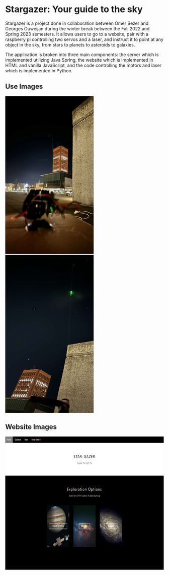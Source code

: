 # Stargazer: Your guide to the sky

Stargazer is a project done in collaboration between Omer Sezer and Georges Ouweijan during the winter break between the Fall 2022 and Spring 2023 semesters.
It allows users to go to a website, pair with a raspberry pi controlling two servos and a laser, and instruct it to point at any object in the sky, from stars to planets to asteroids to galaxies.

The application is broken into three main components: the server which is implemented utilizing Java Spring, the website which is implemented in HTML and vanilla JavaScript, and the code controlling the motors and laser which is implemented in Python.

## Use Images
<img alt="This image shows the first field test in which we attempted to point to Sirius, the brightest star in the sky." height="500" src="readme-resources/laser_pointing_at_sirius.jpg" title="Pointing to Sirius In First Test" width="281"/>
<img alt="Another image from the first tests of Stargazer where we point to Pollux." height="500" src="readme-resources/laser_pointing_at_pollux.jpg" title="Pointing to Pollux" width="281"/>

## Website Images
<img height="422" src="readme-resources/stargazer_main_page.png" title="Galaxies Page of Website" width="750"/>